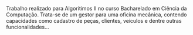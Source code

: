Trabalho realizado para Algoritimos II no curso Bacharelado em Ciência da Computação.
Trata-se de um gestor para uma oficina mecânica, contendo capacidades como cadastro de peças, clientes, veículos e dentre outras funcionalidades...
